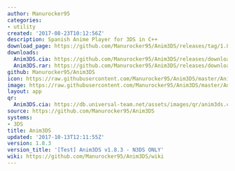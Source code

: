 ```yaml
---
author: Manurocker95
categories:
- utility
created: '2017-08-23T10:12:56Z'
description: Spanish Anime Player for 3DS in C++
download_page: https://github.com/Manurocker95/Anim3DS/releases/tag/1.8.3
downloads:
  Anim3DS.cia: https://github.com/Manurocker95/Anim3DS/releases/download/1.8.3/Anim3DS.cia
  Anim3DS.rar: https://github.com/Manurocker95/Anim3DS/releases/download/1.8.3/Anim3DS.rar
github: Manurocker95/Anim3DS
icon: https://raw.githubusercontent.com/Manurocker95/Anim3DS/master/Anim3DS/Anim3DS/resources/icon.png
image: https://raw.githubusercontent.com/Manurocker95/Anim3DS/master/Anim3DS/Anim3DS/resources/banner.png
layout: app
qr:
  Anim3DS.cia: https://db.universal-team.net/assets/images/qr/anim3ds.cia.png
source: https://github.com/Manurocker95/Anim3DS
systems:
- 3DS
title: Anim3DS
updated: '2017-10-13T12:11:55Z'
version: 1.8.3
version_title: '[Test] Anim3DS v1.8.3 - N3DS ONLY'
wiki: https://github.com/Manurocker95/Anim3DS/wiki
---
```


